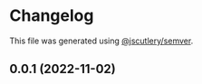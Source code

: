 # Changelog

This file was generated using [@jscutlery/semver](https://github.com/jscutlery/semver).

## 0.0.1 (2022-11-02)
